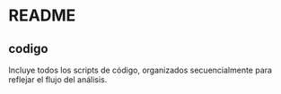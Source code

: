 # README
## codigo

Incluye todos los scripts de código, organizados secuencialmente para reflejar el flujo del análisis.
